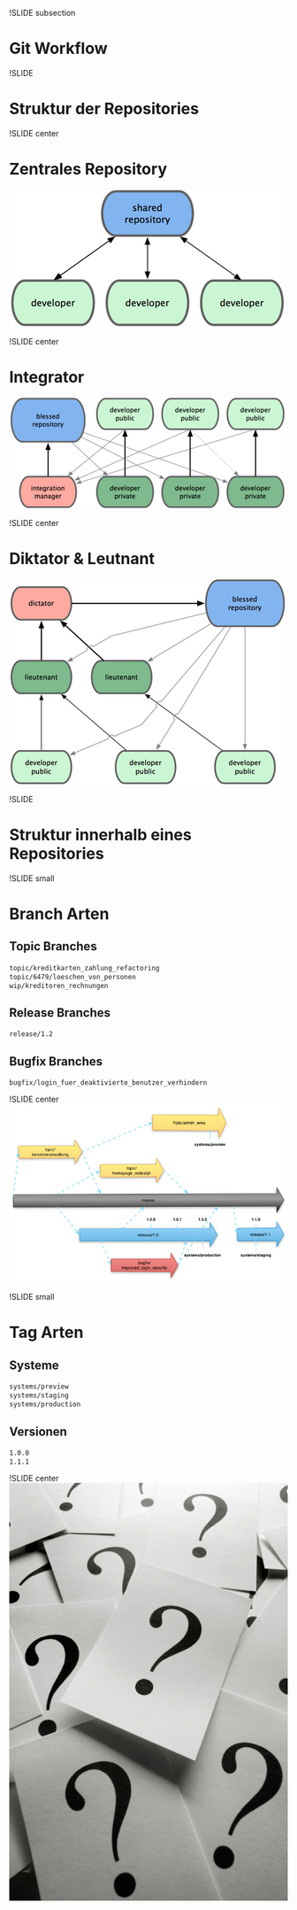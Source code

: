 !SLIDE subsection

# Git Workflow #

!SLIDE
# Struktur der Repositories #

!SLIDE center

# Zentrales Repository #

![git_workflow](centralized.png)

!SLIDE center

# Integrator #

![git_workflow](integrator.png)

!SLIDE center

# Diktator & Leutnant #

![git_workflow](dictator.png)

!SLIDE
# Struktur innerhalb eines Repositories #

!SLIDE small
# Branch Arten #

## Topic Branches ##

    topic/kreditkarten_zahlung_refactoring
    topic/6479/loeschen_von_personen
    wip/kreditoren_rechnungen

## Release Branches ##

    release/1.2

## Bugfix Branches ##

    bugfix/login_fuer_deaktivierte_benutzer_verhindern

!SLIDE center
![git_workflow](versioning.png)

!SLIDE small
# Tag Arten #

## Systeme ##
    systems/preview
    systems/staging
    systems/production

## Versionen ##
    1.0.0
    1.1.1

!SLIDE center
![git_workflow](questions.jpg)
